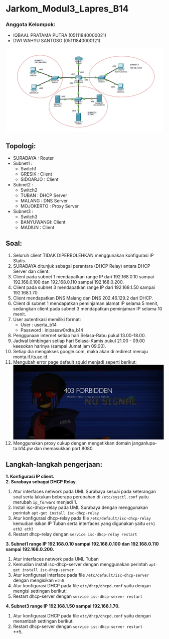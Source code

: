 # **Jarkom_Modul3_Lapres_B14**
### Anggota Kelompok:
- IQBAAL PRATAMA PUTRA  (05111840000021)
- DWI WAHYU SANTOSO     (05111840000121)

<img src="images/topologi.PNG" width="500">

## Topologi:
- SURABAYA    : Router
- Subnet1     :
  - Switch1
  - GRESIK    : Client
  - SIDOARJO  : Client
- Subnet2     :
  - Switch2
  - TUBAN     : DHCP Server
  - MALANG    : DNS Server
  - MOJOKERTO : Proxy Server
- Subnet3     :
  - Switch3
  - BANYUWANGI: Client
  - MADIUN    : Client

## Soal:
1. Seluruh client TIDAK DIPERBOLEHKAN menggunakan konfigurasi IP Statis. <br>
2. SURABAYA ditunjuk sebagai perantara (DHCP Relay) antara DHCP Server dan client. <br>
3. Client pada subnet 1 mendapatkan range IP dari 192.168.0.10 sampai 192.168.0.100 dan 192.168.0.110 sampai 192.168.0.200. <br>
4. Client pada subnet 3 mendapatkan range IP dari 192.168.1.50 sampai 192.168.1.70. <br>
5. Client mendapatkan DNS Malang dan DNS 202.46.129.2 dari DHCP. <br>
6. Client di subnet 1 mendapatkan peminjaman alamat IP selama 5 menit, sedangkan client pada subnet 3 mendapatkan peminjaman IP selama 10 menit. <br>
7. User autentikasi memiliki format: <br>
   - User : userta_b14 <br>
   - Password : inipassw0rdta_b14 <br>
8. Penggunaan internet setiap hari Selasa-Rabu pukul 13.00-18.00. <br>
9. Jadwal bimbingan setiap hari Selasa-Kamis pukul 21.00 - 09.00 keesokan harinya (sampai Jumat jam 09.00). <br>
10. Setiap dia mengakses google.com, maka akan di redirect menuju monta.if.its.ac.id. <br>
11. Mengubah error page default squid menjadi seperti berikut: <br>
<img src="images/error-page.PNG" width="500"> <br>
12. Menggunakan proxy cukup dengan mengetikkan domain janganlupa-ta.b14.pw dan memasukkan port 8080. <br>

## Langkah-langkah pengerjaan:
**1. Konfigurasi IP client.** <br>
**2. Surabaya sebagai DHCP Relay.** <br>
1. Atur interfaces network pada UML Surabaya sesuai pada keterangan soal serta lakukan beberapa perubahan di `/etc/sysctl.conf` yaitu merubah `ip_forward` menjadi 1. <br>
2. Install isc-dhcp-relay pada UML Surabaya dengan menggunakan perintah `apt-get install isc-dhcp-relay` <br>
3. Atur konfigurasi dhcp-relay pada file `/etc/default/isc-dhcp-relay` kemudian isikan IP Tuban serta interfaces yang digunakan yaitu `eth1 eth2 eth3` <br>
4. Restart dhcp-relay dengan `service isc-dhcp-relay restart` <br>

**3. Subnet1 range IP 192.168.0.10 sampai 192.168.0.100 dan 192.168.0.110 sampai 192.168.0.200.** <br>
1. Atur interfaces network pada UML Tuban <br>
2. Kemudian install isc-dhcp-server dengan menggunakan perintah `apt-get install isc-dhcp-server` <br>
3. Atur konfigurasi interface pada file `/etc/default/isc-dhcp-server` dengan mengisikan `eth0` <br>
4. Atur konfigurasi DHCP pada file `etc/dhcp/dhcpd.conf` yaitu dengan mengisi settingan berikut:<br>
5. Restart dhcp-server dengan `service isc-dhcp-server restart`<br>

**4. Subnet3 range IP 192.168.1.50 sampai 192.168.1.70.** <br>
1. Atur konfigurasi DHCP pada file `etc/dhcp/dhcpd.conf` yaitu dengan menambah settingan berikut:<br>
2. Restart dhcp-server dengan `service isc-dhcp-server restart`<br>
**5.
